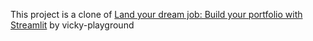 This project is a clone of [Land your dream job: Build your portfolio with Streamlit](https://github.com/vicky-playground/portfolio-template) by vicky-playground

